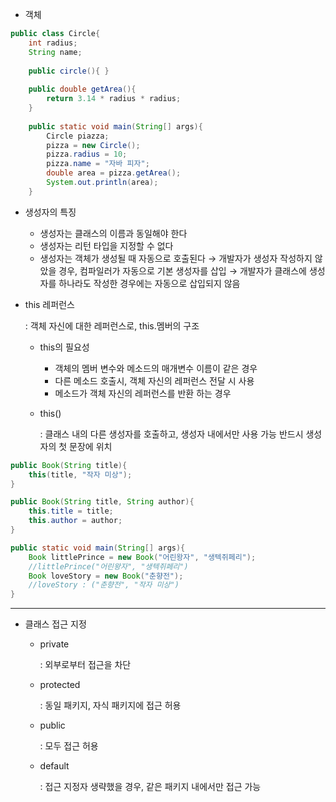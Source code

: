 - 객체

```java
public class Circle{
	int radius;
	String name;
	
	public circle(){ }
	
	public double getArea(){
		return 3.14 * radius * radius;
	}
	
	public static void main(String[] args){
		Circle piazza;
		pizza = new Circle();
		pizza.radius = 10;
		pizza.name = "자바 피자";
		double area = pizza.getArea();
		System.out.println(area);
	}
```

- 생성자의 특징
    - 생성자는 클래스의 이름과 동일해야 한다
    - 생성자는 리턴 타입을 지정할 수 없다
    - 생성자는 객체가 생성될 때 자동으로 호출된다
    → 개발자가 생성자 작성하지 않았을 경우, 컴파일러가 자동으로 기본 생성자를 삽입
    → 개발자가 클래스에 생성자를 하나라도 작성한 경우에는 자동으로 삽입되지 않음
- this 레퍼런스

  	: 객체 자신에 대한 레퍼런스로, this.멤버의 구조
    - this의 필요성
        - 객체의 멤버 변수와 메소드의 매개변수 이름이 같은 경우
        - 다른 메소드 호출시, 객체 자신의 레퍼런스 전달 시 사용
        - 메소드가 객체 자신의 레퍼런스를 반환 하는 경우
    - this()
    
    	: 클래스 내의 다른 생성자를 호출하고, 생성자 내에서만 사용 가능
      	반드시 생성자의 첫 문장에 위치

```java
public Book(String title){
	this(title, "작자 미상");
}

public Book(String title, String author){
	this.title = title;
	this.author = author;
}

public static void main(String[] args){
	Book littlePrince = new Book("어린왕자", "생텍쥐페리"); 
	//littlePrince("어린왕자", "생텍쥐페리")	
	Book loveStory = new Book("춘향전"); 
	//loveStory : ("춘향전", "작자 미상")
}
```

---

- 클래스 접근 지정
    - private
    
    	: 외부로부터 접근을 차단
    - protected
    
    	: 동일 패키지, 자식 패키지에 접근 허용
    - public
    
      	: 모두 접근 허용
    - default
    
    	: 접근 지정자 생략했을 경우, 같은 패키지 내에서만 접근 가능
